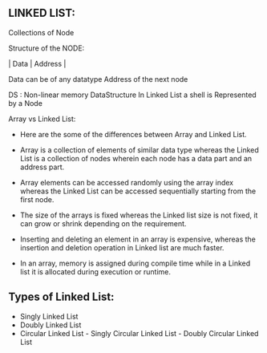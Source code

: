 ## LINKED LIST:  

Collections of Node

Structure of the NODE:

| Data | Address |

Data can be of any datatype
Address of the next node


DS : Non-linear memory DataStructure
In Linked List a shell is Represented by a Node

Array vs Linked List:

- Here are the some of the differences between Array and Linked List.

- Array is a collection of elements of similar data type whereas the Linked List is a collection of nodes wherein each node has a data part and an address part.
- Array elements can be accessed randomly using the array index whereas the Linked List can be accessed sequentially starting from the first node.
- The size of the arrays is fixed whereas the Linked list size is not fixed, it can grow or shrink depending on the requirement.
- Inserting and deleting an element in an array is expensive, whereas the insertion and deletion operation in Linked list are much faster.
- In an array, memory is assigned during compile time while in a Linked list it is allocated during execution or runtime.

## Types of Linked List:

- Singly Linked List
- Doubly Linked List
- Circular Linked List
            - Singly Circular Linked List
            - Doubly Circular Linked List

    
